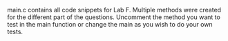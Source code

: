 main.c contains all code snippets for Lab F.
Multiple methods were created for the different part of the questions.
Uncomment the method you want to test in the main function or change the main as you wish to do your own tests.